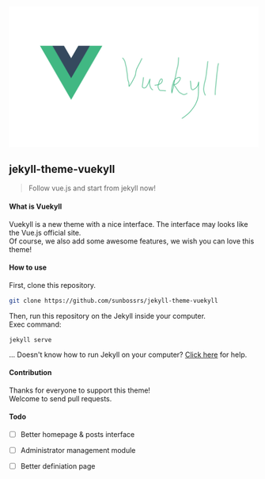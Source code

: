 ![Header](/img/readme_img.png)
## jekyll-theme-vuekyll
> Follow vue.js and start from jekyll now! 

#### What is Vuekyll
Vuekyll is a new theme with a nice interface. The interface may looks like the Vue.js official site.  
Of course, we also add some awesome features, we wish you can love this theme!

#### How to use
First, clone this repository.
```bash
git clone https://github.com/sunbossrs/jekyll-theme-vuekyll
```
Then, run this repository on the Jekyll inside your computer.  
Exec command:
```
jekyll serve
```
... Doesn't know how to run Jekyll on your computer? [Click here](https://jekyllrb.com/) for help.

#### Contribution
Thanks for everyone to support this theme!  
Welcome to send pull requests.

#### Todo
- [ ] Better homepage & posts interface
- [ ] Administrator management module
- [ ] Better definiation page

